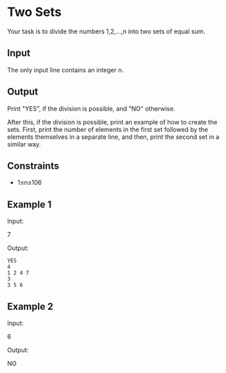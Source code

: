# Two Sets

Your task is to divide the numbers 1,2,…,n into two sets of equal sum.

## Input

The only input line contains an integer n.

## Output

Print "YES", if the division is possible, and "NO" otherwise.

After this, if the division is possible, print an example of how to create the sets. First, print the number of elements in the first set followed by the elements themselves in a separate line, and then, print the second set in a similar way.

## Constraints

* 1≤n≤106

## Example 1

Input:

7

Output:

```
YES
4
1 2 4 7
3
3 5 6
```

## Example 2

Input:

6

Output:

NO


